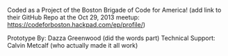 
Coded as a Project of the Boston Brigade of Code for America! (add link to their GitHub Repo at the Oct 29, 2013 meetup:  https://codeforboston.hackpad.com/ep/profile/)


Prototype By: Dazza Greenwood (did the words part)
Technical Support: Calvin Metcalf (who actually made it all work)
